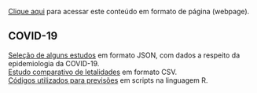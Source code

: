 [Clique aqui](https://rnahumaf.github.io/Health/) para acessar este conteúdo em formato de página (webpage).

## COVID-19

[Seleção de alguns estudos](https://rnahumaf.github.io/Health/COVID.json) em formato JSON, com dados a respeito da epidemiologia da COVID-19.  
[Estudo comparativo de letalidades](https://rnahumaf.github.io/Health/Letalidade%20gripes%20e%20doenças.csv) em formato CSV.  
[Códigos utilizados para previsões](https://github.com/rnahumaf/Health/tree/master/Predictions) em scripts na linguagem R.



